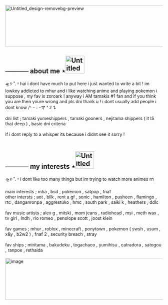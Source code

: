 <img width="1874" height="133" alt="Untitled_design-removebg-preview" src="https://github.com/user-attachments/assets/5d4fa7a6-4ea5-42ad-a311-55fe156e8519" />

##   ───── about me ⋆<img width="60" height="56" alt="Untitled design" src="https://github.com/user-attachments/assets/793db429-3147-48eb-81e9-63e083ca7597" />


🛸୭ ˚. ᵎᵎ hai i dont have much to put here i just wanted to write a bit ! im lowkey addicted to mhur and i like watching anime and playing pokemon i suppose , my fav is zoroark ! anyway i AM tamakis #1 fan and if you think you are then youre wrong and pls dni thank u ! i dont usually add people i dont know /ᐠ - ˕ -マ ᶻ 𝗓 𐰁
<br />
<br />
dni list ; tamaki yumeshippers  ,  tamaki gooners  ,  nejitama shippers ( it IS that deep ) , basic dni criteria 
<br />
<br />
if i dont reply to a whisper its because i didnt see it sorry !
<br />
<br />

##   ───── my interests ⋆<img width="60" height="56" alt="Untitled design copy" src="https://github.com/user-attachments/assets/3e1b6264-6e5f-47ed-a057-cd664b7e130a" />


🛸୭ ˚. ᵎᵎ i dont like too many things but im trying to watch more animes rn
<br />
<br />
main interests ; mha , bsd , pokemon , satpop , fnaf
<br />
other intersts ; aot , bllk , rent a gf ,  sonic , hamilton , pusheen , flamingo , rtc , danganronpa , aggrestuko , hmc , south park , saiki k , heathers , ddlc
<br />
<br />
fav music artists ; alex g , mitski , mom jeans , radiohead , msi , meth wax , tv girl , lndh , rio romeo , penolope scott , joost klein
<br />
<br />
fav games ; mhur , roblox , minecraft , ponytown , pokemon ( swsh , usum , x&y , b2w2 ) , fnaf 2 , security breach , stray
<br />
<br />
fav ships ; miritama , bakudeku , togachaco , yumihisu , catradora , satogou , ranpoe , rethaida 
<br />
<br />
<img width="1874" height="133" alt="image" src="https://github.com/user-attachments/assets/a5f32b76-5ea9-4aec-8155-de92db77169a" />

<!--
